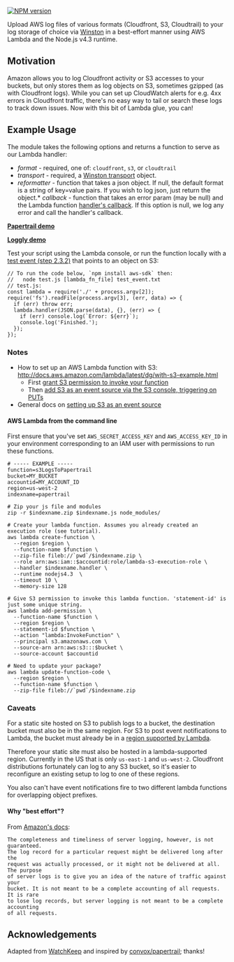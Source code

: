 [![NPM version](https://badge.fury.io/js/s3-to-logstore.svg)](http://badge.fury.io/js/s3-to-logstore)

Upload AWS log files of various formats (Cloudfront, S3, Cloudtrail) to your log
storage of choice via [Winston](https://github.com/winstonjs/winston) in a
best-effort manner using AWS Lambda and the Node.js v4.3 runtime.

## Motivation

Amazon allows you to log Cloudfront activity or S3 accesses to your buckets, but
only stores them as log objects on S3, sometimes gzipped (as with Cloudfront
logs). While you can set up CloudWatch alerts for e.g. 4xx errors in Cloudfront
traffic, there's no easy way to tail or search these logs to track down issues.
Now with this bit of Lambda glue, you can!

## Example Usage

The module takes the following options and returns a function to serve as our Lambda handler:
* *format* - required, one of: `cloudfront`, `s3`, or `cloudtrail`
* *transport* - required, a [Winston transport](https://github.com/winstonjs/winston/blob/master/docs/transports.md) object.
* *reformatter* - function that takes a json object. If null, the default format is a string of key=value pairs. If you wish to log json, just return the object.* *callback* - function that takes an error param (may be null) and the Lambda function [handler's callback](http://docs.aws.amazon.com/lambda/latest/dg/nodejs-prog-model-handler.html). If this option is null, we log any error and call the handler's callback.

**[Papertrail demo](examples/papertrail.js)**

**[Loggly demo](examples/loggly.js)**

Test your script using the Lambda console, or run the function locally with
a [test event (step 2.3.2)](http://docs.aws.amazon.com/lambda/latest/dg/with-s3-example-upload-deployment-pkg.html) that points to an object on S3:

```
// To run the code below, `npm install aws-sdk` then:
//   node test.js [lambda_fn_file] test_event.txt
// test.js:
const lambda = require('./' + process.argv[2]);
require('fs').readFile(process.argv[3], (err, data) => {
  if (err) throw err;
  lambda.handler(JSON.parse(data), {}, (err) => {
    if (err) console.log(`Error: ${err}`);
    console.log('Finished.');
  });
});
```

### Notes
* How to set up an AWS Lambda function with S3:
http://docs.aws.amazon.com/lambda/latest/dg/with-s3-example.html
  * First [grant S3 permission to invoke your function](http://docs.aws.amazon.com/lambda/latest/dg/with-s3-example-configure-event-source.html)
  * Then [add S3 as an event source via the S3 console, triggering on PUTs](http://docs.aws.amazon.com/AmazonS3/latest/UG/SettingBucketNotifications.html)
* General docs on [setting up S3 as an event source](http://docs.aws.amazon.com/AmazonS3/latest/dev/NotificationHowTo.html)

#### AWS Lambda from the command line

First ensure that you've set `AWS_SECRET_ACCESS_KEY` and `AWS_ACCESS_KEY_ID` in
your environment corresponding to an IAM user with permissions to run these functions.

```
# ----- EXAMPLE -----
function=s3LogsToPapertrail
bucket=MY_BUCKET
accountid=MY_ACCOUNT_ID
region=us-west-2
indexname=papertrail

# Zip your js file and modules
zip -r $indexname.zip $indexname.js node_modules/

# Create your lambda function. Assumes you already created an execution role (see tutorial).
aws lambda create-function \
  --region $region \
  --function-name $function \
  --zip-file fileb://`pwd`/$indexname.zip \
  --role arn:aws:iam::$accountid:role/lambda-s3-execution-role \
  --handler $indexname.handler \
  --runtime nodejs4.3  \
  --timeout 10 \
  --memory-size 128

# Give S3 permission to invoke this lambda function. 'statement-id' is just some unique string.
aws lambda add-permission \
  --function-name $function \
  --region $region \
  --statement-id $function \
  --action "lambda:InvokeFunction" \
  --principal s3.amazonaws.com \
  --source-arn arn:aws:s3:::$bucket \
  --source-account $accountid

# Need to update your package?
aws lambda update-function-code \
  --region $region \
  --function-name $function \
  --zip-file fileb://`pwd`/$indexname.zip
```

### Caveats

For a static site hosted on S3 to publish logs to a bucket, the destination
bucket must also be in the same region.  For S3 to post event notifications to
Lambda, the bucket must already be in a [region supported by Lambda](https://aws.amazon.com/about-aws/global-infrastructure/regional-product-services/).

Therefore your static site must also be hosted in a lambda-supported region.
Currently in the US that is only `us-east-1` and `us-west-2`. Cloudfront
distributions fortunately can log to any S3 bucket, so it's easier to
reconfigure an existing setup to log to one of these regions.

You also can't have event notifications fire to two different lambda functions
for overlapping object prefixes.

#### Why "best effort"?

From [Amazon's docs](https://docs.aws.amazon.com/AmazonS3/latest/dev/ServerLogs.html):
```
The completeness and timeliness of server logging, however, is not guaranteed.
The log record for a particular request might be delivered long after the
request was actually processed, or it might not be delivered at all. The purpose
of server logs is to give you an idea of the nature of traffic against your
bucket. It is not meant to be a complete accounting of all requests. It is rare
to lose log records, but server logging is not meant to be a complete accounting
of all requests.
```

## Acknowledgements

Adapted from [WatchKeep](https://github.com/StudioLE/WatchKeep) and inspired by
[convox/papertrail](https://github.com/convox/papertrail); thanks!

